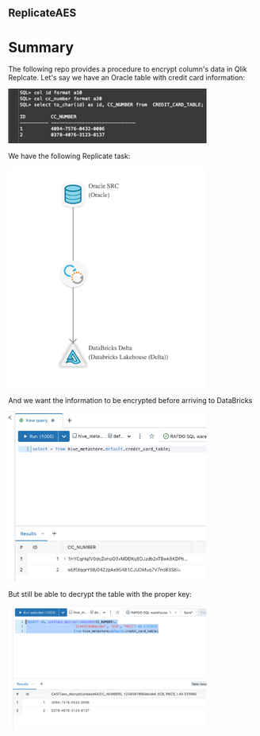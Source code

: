 ## ReplicateAES 

# Summary
The following repo provides a procedure to encrypt column's data in Qlik Replcate. Let's say we have an Oracle table with credit card information:

<img src="images/oracle_query.png" width="400">

We have the following Replicate task:

<img src="images/replicate_task.png" width="400">

And we want the information to be encrypted before arriving to DataBricks

<img src="images/databricks_enc_query.png" width="400">

But still be able to decrypt the table with the proper key:

<img src="images/databricks_decrypted_query.png" width="400">


